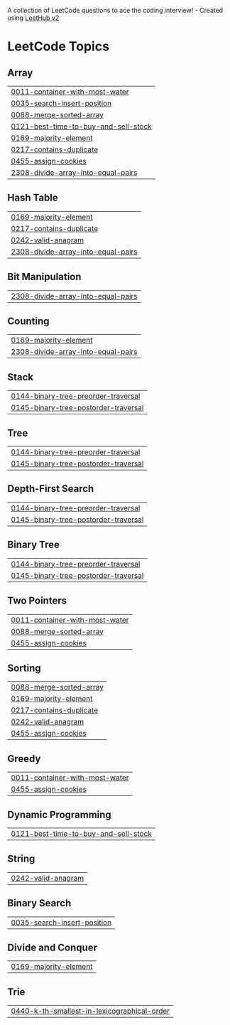 A collection of LeetCode questions to ace the coding interview! - Created using [LeetHub v2](https://github.com/arunbhardwaj/LeetHub-2.0)
<!---LeetCode Topics Start-->
# LeetCode Topics
## Array
|  |
| ------- |
| [0011-container-with-most-water](https://github.com/prakharparashar5/LeetCode_Questions/tree/master/0011-container-with-most-water) |
| [0035-search-insert-position](https://github.com/prakharparashar5/LeetCode_Questions/tree/master/0035-search-insert-position) |
| [0088-merge-sorted-array](https://github.com/prakharparashar5/LeetCode_Questions/tree/master/0088-merge-sorted-array) |
| [0121-best-time-to-buy-and-sell-stock](https://github.com/prakharparashar5/LeetCode_Questions/tree/master/0121-best-time-to-buy-and-sell-stock) |
| [0169-majority-element](https://github.com/prakharparashar5/LeetCode_Questions/tree/master/0169-majority-element) |
| [0217-contains-duplicate](https://github.com/prakharparashar5/LeetCode_Questions/tree/master/0217-contains-duplicate) |
| [0455-assign-cookies](https://github.com/prakharparashar5/LeetCode_Questions/tree/master/0455-assign-cookies) |
| [2308-divide-array-into-equal-pairs](https://github.com/prakharparashar5/LeetCode_Questions/tree/master/2308-divide-array-into-equal-pairs) |
## Hash Table
|  |
| ------- |
| [0169-majority-element](https://github.com/prakharparashar5/LeetCode_Questions/tree/master/0169-majority-element) |
| [0217-contains-duplicate](https://github.com/prakharparashar5/LeetCode_Questions/tree/master/0217-contains-duplicate) |
| [0242-valid-anagram](https://github.com/prakharparashar5/LeetCode_Questions/tree/master/0242-valid-anagram) |
| [2308-divide-array-into-equal-pairs](https://github.com/prakharparashar5/LeetCode_Questions/tree/master/2308-divide-array-into-equal-pairs) |
## Bit Manipulation
|  |
| ------- |
| [2308-divide-array-into-equal-pairs](https://github.com/prakharparashar5/LeetCode_Questions/tree/master/2308-divide-array-into-equal-pairs) |
## Counting
|  |
| ------- |
| [0169-majority-element](https://github.com/prakharparashar5/LeetCode_Questions/tree/master/0169-majority-element) |
| [2308-divide-array-into-equal-pairs](https://github.com/prakharparashar5/LeetCode_Questions/tree/master/2308-divide-array-into-equal-pairs) |
## Stack
|  |
| ------- |
| [0144-binary-tree-preorder-traversal](https://github.com/prakharparashar5/LeetCode_Questions/tree/master/0144-binary-tree-preorder-traversal) |
| [0145-binary-tree-postorder-traversal](https://github.com/prakharparashar5/LeetCode_Questions/tree/master/0145-binary-tree-postorder-traversal) |
## Tree
|  |
| ------- |
| [0144-binary-tree-preorder-traversal](https://github.com/prakharparashar5/LeetCode_Questions/tree/master/0144-binary-tree-preorder-traversal) |
| [0145-binary-tree-postorder-traversal](https://github.com/prakharparashar5/LeetCode_Questions/tree/master/0145-binary-tree-postorder-traversal) |
## Depth-First Search
|  |
| ------- |
| [0144-binary-tree-preorder-traversal](https://github.com/prakharparashar5/LeetCode_Questions/tree/master/0144-binary-tree-preorder-traversal) |
| [0145-binary-tree-postorder-traversal](https://github.com/prakharparashar5/LeetCode_Questions/tree/master/0145-binary-tree-postorder-traversal) |
## Binary Tree
|  |
| ------- |
| [0144-binary-tree-preorder-traversal](https://github.com/prakharparashar5/LeetCode_Questions/tree/master/0144-binary-tree-preorder-traversal) |
| [0145-binary-tree-postorder-traversal](https://github.com/prakharparashar5/LeetCode_Questions/tree/master/0145-binary-tree-postorder-traversal) |
## Two Pointers
|  |
| ------- |
| [0011-container-with-most-water](https://github.com/prakharparashar5/LeetCode_Questions/tree/master/0011-container-with-most-water) |
| [0088-merge-sorted-array](https://github.com/prakharparashar5/LeetCode_Questions/tree/master/0088-merge-sorted-array) |
| [0455-assign-cookies](https://github.com/prakharparashar5/LeetCode_Questions/tree/master/0455-assign-cookies) |
## Sorting
|  |
| ------- |
| [0088-merge-sorted-array](https://github.com/prakharparashar5/LeetCode_Questions/tree/master/0088-merge-sorted-array) |
| [0169-majority-element](https://github.com/prakharparashar5/LeetCode_Questions/tree/master/0169-majority-element) |
| [0217-contains-duplicate](https://github.com/prakharparashar5/LeetCode_Questions/tree/master/0217-contains-duplicate) |
| [0242-valid-anagram](https://github.com/prakharparashar5/LeetCode_Questions/tree/master/0242-valid-anagram) |
| [0455-assign-cookies](https://github.com/prakharparashar5/LeetCode_Questions/tree/master/0455-assign-cookies) |
## Greedy
|  |
| ------- |
| [0011-container-with-most-water](https://github.com/prakharparashar5/LeetCode_Questions/tree/master/0011-container-with-most-water) |
| [0455-assign-cookies](https://github.com/prakharparashar5/LeetCode_Questions/tree/master/0455-assign-cookies) |
## Dynamic Programming
|  |
| ------- |
| [0121-best-time-to-buy-and-sell-stock](https://github.com/prakharparashar5/LeetCode_Questions/tree/master/0121-best-time-to-buy-and-sell-stock) |
## String
|  |
| ------- |
| [0242-valid-anagram](https://github.com/prakharparashar5/LeetCode_Questions/tree/master/0242-valid-anagram) |
## Binary Search
|  |
| ------- |
| [0035-search-insert-position](https://github.com/prakharparashar5/LeetCode_Questions/tree/master/0035-search-insert-position) |
## Divide and Conquer
|  |
| ------- |
| [0169-majority-element](https://github.com/prakharparashar5/LeetCode_Questions/tree/master/0169-majority-element) |
## Trie
|  |
| ------- |
| [0440-k-th-smallest-in-lexicographical-order](https://github.com/prakharparashar5/LeetCode_Questions/tree/master/0440-k-th-smallest-in-lexicographical-order) |
<!---LeetCode Topics End-->